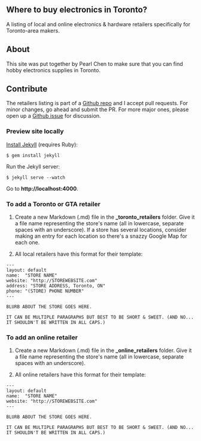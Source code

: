 Where to buy electronics in Toronto?
------------------------------------

A listing of local and online electronics &amp; hardware retailers specifically for Toronto-area makers.

## About

This site was put together by Pearl Chen to make sure that you can find hobby electronics supplies in Toronto.

## Contribute

The retailers listing is part of a [Github repo](https://github.com/pchen/electronics-shopping-toronto) and I accept pull requests. For minor changes, go ahead and submit the PR. For more major ones, please open up a [Github issue](https://github.com/pchen/electronics-shopping-toronto/issues) for discussion.

### Preview site locally

[Install Jekyll](http://jekyllrb.com/docs/installation/) (requires Ruby):

```
$ gem install jekyll
```

Run the Jekyll server:

```
$ jekyll serve --watch
```

Go to **http://localhost:4000**.


### To add a Toronto or GTA retailer

1. Create a new Markdown (.md) file in the **_toronto_retailers** folder. Give it a file name representing the store's name (all in lowercase, separate spaces with an underscore). If a store has several locations, consider making an entry for each location so there's a snazzy Google Map for each one. 

2. All local retailers have this format for their template:

```
---
layout: default
name:  "STORE NAME"
website: "http://STOREWEBSITE.com"
address: "STORE ADDRESS, Toronto, ON"
phone: "(STORE) PHONE NUMBER"
---

BLURB ABOUT THE STORE GOES HERE.

IT CAN BE MULTIPLE PARAGRAPHS BUT BEST TO BE SHORT & SWEET. (AND NO... IT SHOULDN'T BE WRITTEN IN ALL CAPS.)
```

### To add an online retailer

1. Create a new Markdown (.md) file in the **_online_retailers** folder. Give it a file name representing the store's name (all in lowercase, separate spaces with an underscore).

2. All online retailers have this format for their template:

```
---
layout: default
name:  "STORE NAME"
website: "http://STOREWEBSITE.com"
---

BLURB ABOUT THE STORE GOES HERE.

IT CAN BE MULTIPLE PARAGRAPHS BUT BEST TO BE SHORT & SWEET. (AND NO... IT SHOULDN'T BE WRITTEN IN ALL CAPS.)
```
